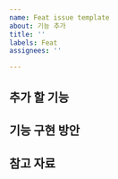 ```yaml
---
name: Feat issue template
about: 기능 추가
title: ''
labels: Feat
assignees: ''

---
```


## 추가 할 기능

## 기능 구현 방안

## 참고 자료
